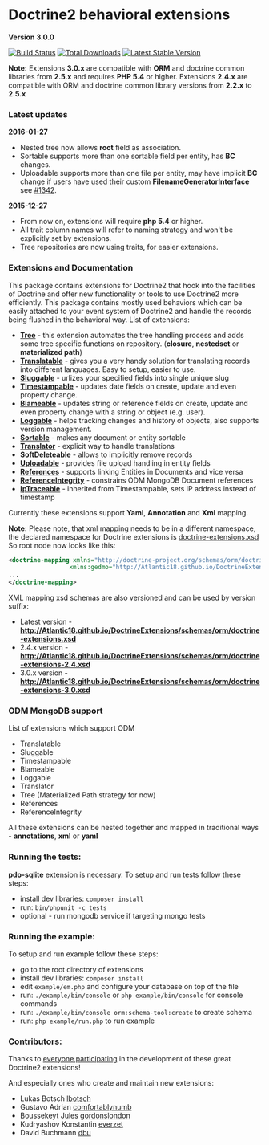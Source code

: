 # Doctrine2 behavioral extensions

**Version 3.0.0**

[![Build Status](https://secure.travis-ci.org/Atlantic18/DoctrineExtensions.png?branch=master)](http://travis-ci.org/Atlantic18/DoctrineExtensions)
[![Total Downloads](https://poser.pugx.org/gedmo/doctrine-extensions/downloads.png)](https://packagist.org/packages/gedmo/doctrine-extensions)
[![Latest Stable Version](https://poser.pugx.org/gedmo/doctrine-extensions/v/stable.png)](https://packagist.org/packages/gedmo/doctrine-extensions)

**Note:** Extensions **3.0.x** are compatible with **ORM** and doctrine common libraries from **2.5.x** and requires **PHP 5.4** or higher.
Extensions **2.4.x** are compatible with ORM and doctrine common library versions from **2.2.x** to **2.5.x**

### Latest updates

**2016-01-27**

- Nested tree now allows **root** field as association.
- Sortable supports more than one sortable field per entity, has **BC** changes.
- Uploadable supports more than one file per entity, may have implicit **BC** change if users have used their custom **FilenameGeneratorInterface** see [#1342](https://github.com/Atlantic18/DoctrineExtensions/pull/1342).

**2015-12-27**

- From now on, extensions will require **php 5.4** or higher.
- All trait column names will refer to naming strategy and won't be explicitly set by extensions.
- Tree repositories are now using traits, for easier extensions.

### Extensions and Documentation

This package contains extensions for Doctrine2 that hook into the facilities of Doctrine and
offer new functionality or tools to use Doctrine2 more efficiently. This package contains mostly
used behaviors which can be easily attached to your event system of Doctrine2 and handle the
records being flushed in the behavioral way. List of extensions:

- [**Tree**](/doc/tree.md) - this extension automates the tree handling process and adds some tree specific functions on repository.
(**closure**, **nestedset** or **materialized path**)
- [**Translatable**](/doc/translatable.md) - gives you a very handy solution for translating records into different languages. Easy to setup, easier to use.
- [**Sluggable**](/doc/sluggable.md) - urlizes your specified fields into single unique slug
- [**Timestampable**](/doc/timestampable.md) - updates date fields on create, update and even property change.
- [**Blameable**](/doc/blameable.md) - updates string or reference fields on create, update and even property change with a string or object (e.g. user).
- [**Loggable**](/doc/loggable.md) - helps tracking changes and history of objects, also supports version management.
- [**Sortable**](/doc/sortable.md) - makes any document or entity sortable
- [**Translator**](/doc/translatable.md) - explicit way to handle translations
- [**SoftDeleteable**](/doc/softdeleteable.md) - allows to implicitly remove records
- [**Uploadable**](/doc/uploadable.md) - provides file upload handling in entity fields
- [**References**](/doc/references.md) - supports linking Entities in Documents and vice versa
- [**ReferenceIntegrity**](/doc/reference_integrity.md) - constrains ODM MongoDB Document references
- [**IpTraceable**](/doc/ip_traceable.md) - inherited from Timestampable, sets IP address instead of timestamp

Currently these extensions support **Yaml**, **Annotation**  and **Xml** mapping.

**Note:** Please note, that xml mapping needs to be in a different namespace, the declared namespace for
Doctrine extensions is [doctrine-extensions.xsd](http://atlantic18.github.io/DoctrineExtensions/schemas/orm/doctrine-extensions.xsd)
So root node now looks like this:

```xml
<doctrine-mapping xmlns="http://doctrine-project.org/schemas/orm/doctrine-extensions.xsd"
                 xmlns:gedmo="http://Atlantic18.github.io/DoctrineExtensions/schemas/orm/doctrine-extensions.xsd">
...
</doctrine-mapping>
```

XML mapping xsd schemas are also versioned and can be used by version suffix:

- Latest version - **http://Atlantic18.github.io/DoctrineExtensions/schemas/orm/doctrine-extensions.xsd**
- 2.4.x version - **http://Atlantic18.github.io/DoctrineExtensions/schemas/orm/doctrine-extensions-2.4.xsd**
- 3.0.x version - **http://Atlantic18.github.io/DoctrineExtensions/schemas/orm/doctrine-extensions-3.0.xsd**

### ODM MongoDB support

List of extensions which support ODM

- Translatable
- Sluggable
- Timestampable
- Blameable
- Loggable
- Translator
- Tree (Materialized Path strategy for now)
- References
- ReferenceIntegrity

All these extensions can be nested together and mapped in traditional ways - **annotations**,
**xml** or **yaml**

### Running the tests:

**pdo-sqlite** extension is necessary.
To setup and run tests follow these steps:

- install dev libraries: `composer install`
- run: `bin/phpunit -c tests`
- optional - run mongodb service if targeting mongo tests

### Running the example:

To setup and run example follow these steps:

- go to the root directory of extensions
- install dev libraries: `composer install`
- edit `example/em.php` and configure your database on top of the file
- run: `./example/bin/console` or `php example/bin/console` for console commands
- run: `./example/bin/console orm:schema-tool:create` to create schema
- run: `php example/run.php` to run example

### Contributors:

Thanks to [everyone participating](http://github.com/l3pp4rd/DoctrineExtensions/contributors) in
the development of these great Doctrine2 extensions!

And especially ones who create and maintain new extensions:

- Lukas Botsch [lbotsch](http://github.com/lbotsch)
- Gustavo Adrian [comfortablynumb](http://github.com/comfortablynumb)
- Boussekeyt Jules [gordonslondon](http://github.com/gordonslondon)
- Kudryashov Konstantin [everzet](http://github.com/everzet)
- David Buchmann [dbu](https://github.com/dbu)

